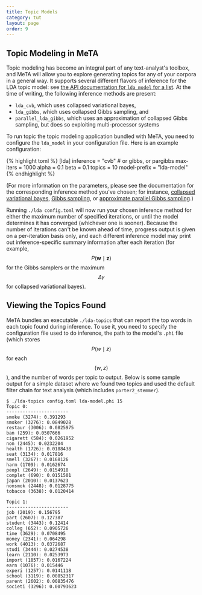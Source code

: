```yaml
---
title: Topic Models
category: tut
layout: page
order: 9
---
```


## Topic Modeling in MeTA

Topic modeling has become an integral part of any text-analyst's toolbox,
and MeTA will allow you to explore generating topics for any of your
corpora in a general way. It supports several different flavors of
inference for the LDA topic model: see [the API documentation for
`lda_model` for a list](doxygen/classmeta_1_1topics_1_1lda__model.html).
At the time of writing, the following inference methods are present:

- `lda_cvb`, which uses collapsed variational bayes,
- `lda_gibbs`, which uses collapsed Gibbs sampling, and
- `parallel_lda_gibbs`, which uses an approximation of collapsed Gibbs
   sampling, but does so exploiting multi-processor systems

To run topic the topic modeling application bundled with MeTA, you need to
configure the `lda_model` in your configuration file. Here is an example
configuration:

{% highlight toml %}
[lda]
inference = "cvb" # or gibbs, or pargibbs
max-iters = 1000
alpha = 0.1
beta = 0.1
topics = 10
model-prefix = "lda-model"
{% endhighlight %}

(For more information on the parameters, please see the documentation for
the corresponding inference method you've chosen; for instance, [collapsed
variational bayes](doxygen/classmeta_1_1topics_1_1lda__cvb.html), [Gibbs
sampling](doxygen/classmeta_1_1topics_1_1lda__gibbs.html), or [approximate
parallel Gibbs
sampling](doxygen/classmeta_1_1topics_1_1parallel__lda__gibbs.html).)

Running `./lda config.toml` will now run your chosen inference method for
either the maximum number of specified iterations, or until the model
determines it has converged (whichever one is sooner). Because the number
of iterations can't be known ahead of time, progress output is given on a
per-iteration basis only, and each different inference model may print out
inference-specific summary information after each iteration (for example,
$$P(\mathbf{w} \mid \mathbf{z})$$ for the Gibbs samplers or the maximum
$$\Delta \gamma$$ for collapsed variational bayes).

## Viewing the Topics Found

MeTA bundles an executable `./lda-topics` that can report the top words in
each topic found during inference. To use it, you need to specify the
configuration file used to do inference, the path to the model's `.phi`
file (which stores $$P(w\mid z)$$ for each $$(w, z)$$), and the number of words
per topic to output. Below is some sample output for a simple dataset where
we found two topics and used the default filter chain for text analysis
(which includes `porter2_stemmer`).

~~~
$ ./lda-topics config.toml lda-model.phi 15
Topic 0:
-----------------------
smoke (3274): 0.391293
smoker (3276): 0.0849028
restaur (3006): 0.0825975
ban (259): 0.0507666
cigarett (584): 0.0261952
non (2445): 0.0232204
health (1726): 0.0188438
seat (3134): 0.017816
smell (3267): 0.0168126
harm (1709): 0.0162674
peopl (2649): 0.0154918
complet (690): 0.0151501
japan (2010): 0.0137623
nonsmok (2448): 0.0128775
tobacco (3638): 0.0120414

Topic 1:
-----------------------
job (2019): 0.156795
part (2607): 0.127387
student (3443): 0.12414
colleg (652): 0.0905726
time (3629): 0.0708495
money (2341): 0.064298
work (4013): 0.0372687
studi (3444): 0.0274538
learn (2110): 0.0253973
import (1857): 0.0167224
earn (1076): 0.015446
experi (1257): 0.0141118
school (3119): 0.00852317
parent (2602): 0.00835476
societi (3296): 0.00793623
~~~
